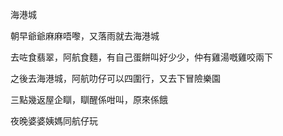 海港城

朝早爺爺麻麻唔嚟，又落雨就去海港城

去咗食翡翠，阿航食麵，有自己蛋餅叫好少少，仲有雞湯嘅雞咬兩下

之後去海港城，阿航叻仔可以四圍行，又去下冒險樂園

三點幾返屋企瞓，瞓醒係咁叫，原來係餓

夜晚婆婆姨媽同航仔玩
